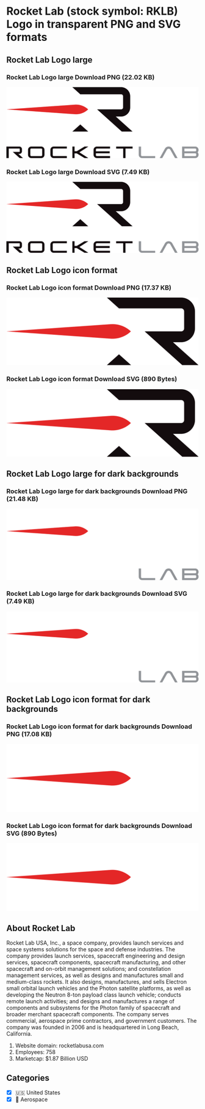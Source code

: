 # Rocket Lab (stock symbol: RKLB) Logo in transparent PNG and SVG formats

## Rocket Lab Logo large

### Rocket Lab Logo large Download PNG (22.02 KB)

![Rocket Lab Logo large Download PNG (22.02 KB)](/img/orig/RKLB_BIG-b5593415.png)

### Rocket Lab Logo large Download SVG (7.49 KB)

![Rocket Lab Logo large Download SVG (7.49 KB)](/img/orig/RKLB_BIG-1c01a901.svg)

## Rocket Lab Logo icon format

### Rocket Lab Logo icon format Download PNG (17.37 KB)

![Rocket Lab Logo icon format Download PNG (17.37 KB)](/img/orig/RKLB-bad98b28.png)

### Rocket Lab Logo icon format Download SVG (890 Bytes)

![Rocket Lab Logo icon format Download SVG (890 Bytes)](/img/orig/RKLB-7df1a455.svg)

## Rocket Lab Logo large for dark backgrounds

### Rocket Lab Logo large for dark backgrounds Download PNG (21.48 KB)

![Rocket Lab Logo large for dark backgrounds Download PNG (21.48 KB)](/img/orig/RKLB_BIG.D-02293c67.png)

### Rocket Lab Logo large for dark backgrounds Download SVG (7.49 KB)

![Rocket Lab Logo large for dark backgrounds Download SVG (7.49 KB)](/img/orig/RKLB_BIG.D-4ad24ac4.svg)

## Rocket Lab Logo icon format for dark backgrounds

### Rocket Lab Logo icon format for dark backgrounds Download PNG (17.08 KB)

![Rocket Lab Logo icon format for dark backgrounds Download PNG (17.08 KB)](/img/orig/RKLB.D-b02d3325.png)

### Rocket Lab Logo icon format for dark backgrounds Download SVG (890 Bytes)

![Rocket Lab Logo icon format for dark backgrounds Download SVG (890 Bytes)](/img/orig/RKLB.D-b1fbf360.svg)

## About Rocket Lab

Rocket Lab USA, Inc., a space company, provides launch services and space systems solutions for the space and defense industries. The company provides launch services, spacecraft engineering and design services, spacecraft components, spacecraft manufacturing, and other spacecraft and on-orbit management solutions; and constellation management services, as well as designs and manufactures small and medium-class rockets. It also designs, manufactures, and sells Electron small orbital launch vehicles and the Photon satellite platforms, as well as developing the Neutron 8-ton payload class launch vehicle; conducts remote launch activities; and designs and manufactures a range of components and subsystems for the Photon family of spacecraft and broader merchant spacecraft components. The company serves commercial, aerospace prime contractors, and government customers. The company was founded in 2006 and is headquartered in Long Beach, California.

1. Website domain: rocketlabusa.com
2. Employees: 758
3. Marketcap: $1.87 Billion USD


## Categories
- [x] 🇺🇸 United States
- [x] 🚀 Aerospace
